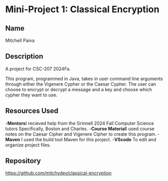 # Mini-Project 1: Classical Encryption

## Name
Mitchell Paiva

## Description
A project for CSC-207 2024Fa.

This program, programmed in Java, takes in user command line arguments through either 
the Vigenere Cypher or the Caesar Cypher. The user can choose to encrypt or decrypt
a message and a key and choose which cypher they want to use.

## Resources Used
-**Mentors**I recieved help from the Grinnell 2024 Fall Computer Science tutors Specifically, Boston and Charles.
-**Course Material**I used course notes on the Caesar Cipher and Vigenere Cipher to create this program.
-**Maven** I used the build tool Maven for this project.
-**VScode** To edit and organize project files.

## Repository 
https://github.com/mitchydev/classical-encryption